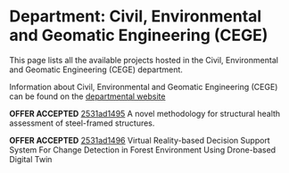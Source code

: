 # Department: **Civil, Environmental and Geomatic Engineering (CEGE)**

This page lists all the available projects hosted in the Civil, Environmental and Geomatic Engineering (CEGE) department.

Information about Civil, Environmental and Geomatic Engineering (CEGE) can be found on the [departmental website](https://www.ucl.ac.uk/civil-environmental-geomatic-engineering)

**OFFER ACCEPTED** [2531ad1495](../projects/2531ad1495.md) A novel methodology for structural health assessment of steel-framed structures.

**OFFER ACCEPTED** [2531ad1496](../projects/2531ad1496.md) Virtual Reality-based Decision Support System For Change Detection in Forest Environment Using Drone-based Digital Twin


